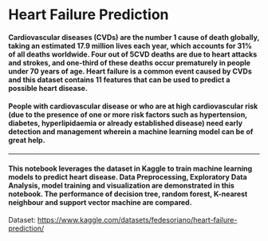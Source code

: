 # Heart Failure Prediction

#### Cardiovascular diseases (CVDs) are the number 1 cause of death globally, taking an estimated 17.9 million lives each year, which accounts for 31% of all deaths worldwide. Four out of 5CVD deaths are due to heart attacks and strokes, and one-third of these deaths occur prematurely in people under 70 years of age. Heart failure is a common event caused by CVDs and this dataset contains 11 features that can be used to predict a possible heart disease.

#### People with cardiovascular disease or who are at high cardiovascular risk (due to the presence of one or more risk factors such as hypertension, diabetes, hyperlipidaemia or already established disease) need early detection and management wherein a machine learning model can be of great help.
------------------------------------------------------------------------------------------------------------------------------------------------------------------------------------------------------
#### This notebook leverages the dataset in Kaggle to train machine learning models to predict heart disease. Data Preprocessing, Exploratory Data Analysis, model training and visualization are demonstrated in this notebook. The performance of decision tree, random forest, K-nearest neighbour and support vector machine are compared.

Dataset: https://www.kaggle.com/datasets/fedesoriano/heart-failure-prediction/
